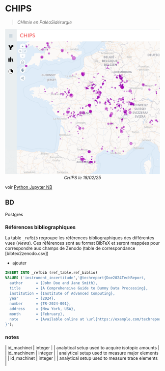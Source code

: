# CHIPS
> *CHImie en PaléoSidérurgie*

<p align="center">
  <img src="../../img/bdd-chips-landing-page.png" width="600">
  <br>
    <em>CHIPS le 18/02/25</em>
</p>

voir [Python Jupyter NB](https://colab.research.google.com/drive/1NGYTI85KgnVGFUy9PlF27nlwvJ1vgDde?hl=en)

## BD

Postgres

### Références bibliographiques

La table `_refbib` regroupe les références bibliographiques des différentes vues (*views*). Ces références sont au format BibTeX et seront mappées pour correspondre aux champs de Zenodo (table de correspondance [bibtex2zenodo.csv])

* ajouter

```sql
INSERT INTO _refbib (ref_table,ref_biblio)
VALUES ('instrument_incertitude','@techreport{Doe2024TechReport,
  author      = {John Doe and Jane Smith},
  title       = {A Comprehensive Guide to Dummy Data Processing},
  institution = {Institute of Advanced Computing},
  year        = {2024},
  number      = {TR-2024-001},
  address     = {New York, USA},
  month       = {February},
  note        = {Available online at \url{https://example.com/techreport}},
}');
```

### notes

| id_machinei         | integer   |                     |  analytical setup used to acquire isotopic amounts                |
| id_machinem         | integer   |                     |  analytical setup used to measure major elements                |
| id_machinet         | integer   |                     |  analytical setup used to measure trace elements                |
